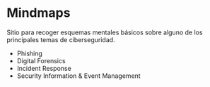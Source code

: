 # Mindmaps

Sitio para recoger esquemas mentales básicos sobre alguno de los principales temas de ciberseguridad.

* Phishing
* Digital Forensics
* Incident Response
* Security Information & Event Management
